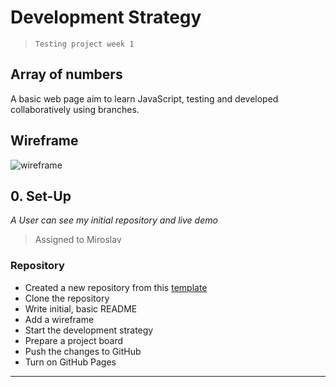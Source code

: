 # Development Strategy

> `Testing project week 1`

## Array of numbers

A basic web page aim to learn JavaScript, testing and developed collaboratively using branches.

## Wireframe

![wireframe](img/cal-wirefame.png)

## 0. Set-Up

_A User can see my initial repository and live demo_

> Assigned to Miroslav

### Repository

- Created a new repository from this [template](https://github.com/HackYourFutureBelgium/array-of-numbers)
- Clone the repository
- Write initial, basic README
- Add a wireframe
- Start the development strategy
- Prepare a project board
- Push the changes to GitHub
- Turn on GitHub Pages

---
